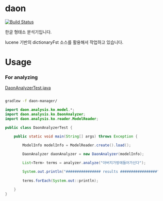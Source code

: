 # daon
[![Build Status](https://travis-ci.org/rasoio/daon.svg?branch=master)](https://travis-ci.org/rasoio/daon)

한글 형태소 분석기입니다.

lucene 기반의 dictionaryFst 소스를 활용해서 작업하고 있습니다.

# Usage

### For analyzing

[DaonAnalyzerTest.java](https://github.com/rasoio/daon/blob/master/src/main/java/daon/analysis/ko/main/DaonAnalyzerExample.java)


```bash

gradlew -f daon-manager/

```

```java
import daon.analysis.ko.model.*;
import daon.analysis.ko.DaonAnalyzer;
import daon.analysis.ko.reader.ModelReader;

public class DaonAnalyzerTest {

    public static void main(String[] args) throws Exception {

        ModelInfo modelInfo = ModelReader.create().load();
        
        DaonAnalyzer daonAnalyzer = new DaonAnalyzer(modelInfo);

        List<Term> terms = analyzer.analyze("아버지가방에들어가신다");

        System.out.println("################ results #################");
        
        terms.forEach(System.out::println);

    }
}

```
